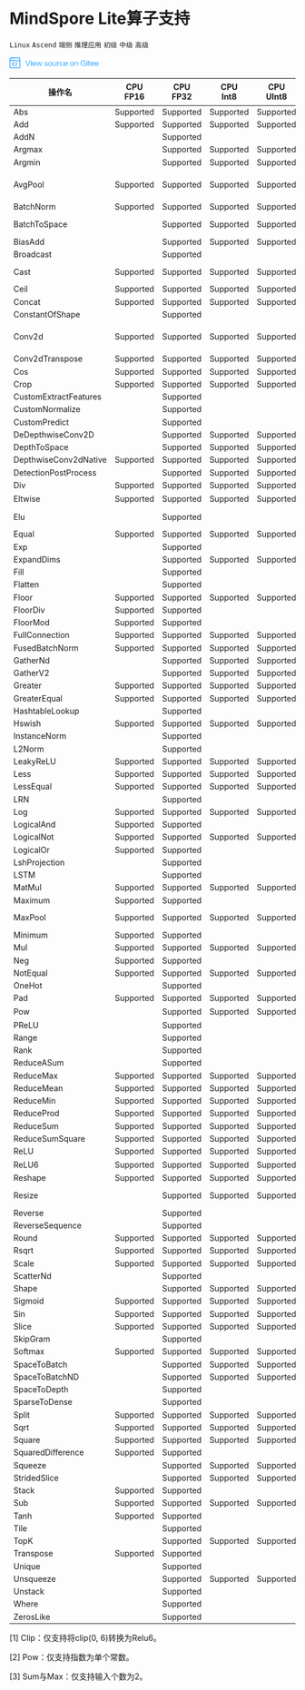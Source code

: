 # MindSpore Lite算子支持

`Linux` `Ascend` `端侧` `推理应用` `初级` `中级` `高级`

<a href="https://gitee.com/mindspore/docs/blob/master/docs/note/source_zh_cn/operator_list_lite.md" target="_blank"><img src="./_static/logo_source.png"></a>

| 操作名                   | CPU<br/>FP16 | CPU<br/>FP32 | CPU<br/>Int8 | CPU<br/>UInt8 | GPU<br/>FP16 | GPU<br/>FP32 | NPU | 支持的Tensorflow<br/>Lite算子 | 支持的Caffe<br/>Lite算子 | 支持的Onnx<br/>Lite算子 |
|-----------------------|----------|----------|----------|-----------|----------|-------------------|----------|----------|---------|---------|
| Abs                   | Supported | Supported        | Supported        | Supported         | Supported        | Supported        | Supported | Abs        |               | Abs                |
| Add | Supported | Supported | Supported | Supported | Supported | Supported | Supported | Add | | Add, Int8Add |
| AddN                  |          | Supported        |          |           |          |          |          | AddN       |               |                    |
| Argmax                |          | Supported        | Supported        | Supported         |          |          |          | Argmax     | ArgMax        | ArgMax             |
| Argmin                |          | Supported        | Supported        | Supported         |          |          |          | Argmin     |               |                    |
| AvgPool               | Supported        | Supported        | Supported        | Supported         | Supported        | Supported        | Supported | MeanPooling | Pooling       | AveragePool, GlobalAveragePool, Int8AveragePool        |
| BatchNorm             | Supported        | Supported        | Supported        | Supported         | Supported        | Supported        |         |            | BatchNorm     | BatchNormalization |
| BatchToSpace          |          | Supported        | Supported        | Supported         | Supported         | Supported         |          | BatchToSpace, BatchToSpaceND |  |               |
| BiasAdd               |          | Supported        | Supported        | Supported         | Supported        | Supported         |          |           |                | BiasAdd            |
| Broadcast             |          | Supported        |          |           |          |          |          | BroadcastTo |               | Expand             |
| Cast                  | Supported        | Supported        | Supported| Supported         | Supported        | Supported        | Supported | Cast, QUANTIZE, DEQUANTIZE  |        | Cast               |
| Ceil                  | Supported | Supported        | Supported        | Supported         | Supported        | Supported        | Supported | Ceil        |               | Ceil               |
| Concat                | Supported        | Supported        | Supported        | Supported         | Supported        | Supported        | Supported | Concat      | Concat        | Concat             |
| ConstantOfShape                |         | Supported        |         |          |         |         |         |       |         | ConstantOfShape             |
| Conv2d                | Supported        | Supported        | Supported        | Supported         | Supported        | Supported        | Supported | Conv2D      | Convolution   | Conv, Int8Conv, ConvRelu, Int8ConvRelu               |
| Conv2dTranspose       | Supported        | Supported        | Supported        | Supported         | Supported        | Supported        | Supported | DeConv2D    | Deconvolution | ConvTranspose      |
| Cos                   | Supported | Supported        | Supported        | Supported         | Supported        | Supported        | Supported | Cos         |               | Cos                |
| Crop                  | Supported | Supported        | Supported        | Supported         |          |          |          |             |  Crop         |                    |
| CustomExtractFeatures |  | Supported |  |  |  |  |  | ExtractFeatures |  |  |
| CustomNormalize       |  | Supported |  |  |  |  |  | Normalize       |  |  |
| CustomPredict         |  | Supported |  |  |  |  |  | Predict         |  |  |
| DeDepthwiseConv2D     |          | Supported        | Supported        | Supported         |          |          |  |             |  Deconvolution|      |
| DepthToSpace          |          | Supported        | Supported        | Supported         | Supported         | Supported         |          | DepthToSpace|               | DepthToSpace       |
| DepthwiseConv2dNative | Supported        | Supported        | Supported        | Supported         | Supported        | Supported        | Supported | DepthwiseConv2D | Convolution   |     |
| DetectionPostProcess  |          | Supported        | Supported | Supported |                   |          |          | Custom |           |                 |
| Div                   | Supported        | Supported        | Supported        | Supported         | Supported        | Supported        | Supported | Div, RealDiv         |               | Div                |
| Eltwise               | Supported        | Supported        | Supported | Supported | Supported         | Supported         | Supported |             |  Eltwise      | Sum, Max<sup>[3]</sup>                    |
| Elu                   |          | Supported        |          |           |          |          |          |        |  Elu               | Elu, NonMaxSuppression                |
| Equal                 | Supported        | Supported        | Supported        | Supported         | Supported         | Supported         | Supported | Equal       |               | Equal              |
| Exp                   |          | Supported        |          |           | Supported        | Supported        |         | Exp         |  Exp             | Exp                |
| ExpandDims            |          | Supported        | Supported | Supported |          |          |          |ExpandDims             |               |                    |
| Fill                  |          | Supported        |          |           |          |          |          | Fill        |               |                    |
| Flatten               |          | Supported        |          |           |          |          |          |             | Flatten       |                    |
| Floor                 | Supported | Supported        | Supported        | Supported         | Supported        | Supported        | Supported | flOOR       |               | Floor              |
| FloorDiv              | Supported        | Supported        |          |           | Supported         | Supported         | Supported | FloorDiv    |               |                    |
| FloorMod              | Supported        | Supported        |          |           | Supported         | Supported         | Supported | FloorMod    |               |                    |
| FullConnection        | Supported        | Supported        | Supported        | Supported         | Supported        | Supported        |         | FullyConnected  | InnerProduct  |                |
| FusedBatchNorm        | Supported | Supported        | Supported        | Supported         |         |         | Supported | FusedBatchNorm |  |  |
| GatherNd              |          | Supported        | Supported        | Supported         |          |          |          | GatherND    |               |                    |
| GatherV2              |          | Supported        | Supported        | Supported         | Supported         | Supported         |          | Gather      |               | Gather             |
| Greater               | Supported        | Supported        | Supported        | Supported         | Supported         | Supported         | Supported | Greater     |               | Greater            |
| GreaterEqual          | Supported        | Supported        | Supported        | Supported         | Supported         | Supported         | Supported | GreaterEqual|               |                    |
| HashtableLookup       |         | Supported        |         |          |          |          |          | HashtableLookup   |               |                    |
| Hswish                | Supported        | Supported        | Supported        | Supported         | Supported         | Supported         | Supported | HardSwish   |               |                    |
| InstanceNorm                |         | Supported        |          |           |         |         |         | InstanceNorm   |               |           |
| L2Norm                |         | Supported        |          |           |         |         |         | L2_NORMALIZATION   |               |           |
| LeakyReLU             | Supported        | Supported        | Supported | Supported | Supported        | Supported        | Supported | LeakyRelu   |               | LeakyRelu          |
| Less                  | Supported        | Supported        | Supported        | Supported         | Supported         | Supported         | Supported | Less        |               | Less               |
| LessEqual             | Supported        | Supported        | Supported        | Supported         | Supported         | Supported         | Supported | LessEqual   |               |                    |
| LRN     |          | Supported        |          |           |          |          |          | LocalResponseNorm  |        | Lrn, LRN                |
| Log                   | Supported | Supported        | Supported        | Supported         | Supported        | Supported        | Supported | Log         |               | Log                |
| LogicalAnd            | Supported        | Supported        |          |           | Supported         | Supported         | Supported | LogicalAnd  |               | And                   |
| LogicalNot            | Supported | Supported        | Supported        | Supported         | Supported        | Supported        | Supported | LogicalNot  |               | Not                   |
| LogicalOr             | Supported        | Supported        |          |           | Supported         | Supported         | Supported | LogicalOr   |               | Or                   |
| LshProjection         |          | Supported        |          |           |          |          |          | LshProjection            |               |                    |
| LSTM                  |          | Supported        |          |           |          |          |          |             |               | LSTM                   |
| MatMul                | Supported | Supported        | Supported        | Supported         | Supported        | Supported        | Supported |             |               | MatMul             |
| Maximum               | Supported        | Supported        |          |           | Supported         | Supported         | Supported | Maximum     |               |                |
| MaxPool               | Supported        | Supported        | Supported        | Supported         | Supported        | Supported        | Supported | MaxPooling  | Pooling       | MaxPool, GlobalMaxPool            |
| Minimum               | Supported        | Supported        |          |           | Supported         | Supported         | Supported | Minimum     |               | Min                |
| Mul                   | Supported        | Supported        | Supported        | Supported         | Supported        | Supported        | Supported | Mul         |               | Mul                |
| Neg                   | Supported | Supported        |          |           | Supported         | Supported         | Supported |   Neg       |               | Neg                   |
| NotEqual              | Supported        | Supported        | Supported        | Supported         | Supported         | Supported         | Supported | NotEqual    |               |                    |
| OneHot                |          | Supported        |          |           |          |          |          | OneHot      |               | OneHot                   |
| Pad                   | Supported        | Supported        | Supported        | Supported         | Supported         | Supported         | Supported | Pad, MirrorPad         |               | Pad                |
| Pow                   |          | Supported        | Supported        | Supported         |          |         |         | Pow          | Power         | Pow<sup>[2]</sup>              |
| PReLU                 |          | Supported        |          |           | Supported        | Supported        |         | PRELU       | PReLU         | PRelu             |
| Range                 |          | Supported        |          |           |          |          |          | Range       |               |                    |
| Rank                  |          | Supported        |          |           |          |          |          | Rank        |               |                    |
| ReduceASum            |          | Supported        |          |           |          |          |          |          |   Reduction            |           |
| ReduceMax             | Supported        | Supported        | Supported        | Supported         |          |          |  | ReduceMax   |               | ReduceMax          |
| ReduceMean            | Supported        | Supported        | Supported        | Supported         | Supported         | Supported         |  | Mean        | Reduction              | ReduceMean         |
| ReduceMin             | Supported        | Supported        | Supported        | Supported         |          |          |  | ReduceMin   |               | ReduceMin          |
| ReduceProd            | Supported        | Supported        | Supported        | Supported         |          |          |  | ReduceProd  |               | ReduceProd                   |
| ReduceSum             | Supported        | Supported        | Supported        | Supported         | Supported         | Supported         |  | Sum         | Reduction              | ReduceSum          |
| ReduceSumSquare       | Supported        | Supported        | Supported        | Supported         |          |          |          |             |  Reduction             | ReduceSumSquare                   |
| ReLU                  | Supported        | Supported        | Supported        | Supported         | Supported        | Supported        | Supported | Relu        | ReLU          | Relu               |
| ReLU6                 | Supported        | Supported        | Supported        | Supported         | Supported        | Supported        | Supported | Relu6       | ReLU6         | Clip<sup>[1]</sup>              |
| Reshape               | Supported        | Supported        | Supported        | Supported         | Supported        | Supported        |         | Reshape     | Reshape       | Reshape,Flatten    |
| Resize                |          | Supported        | Supported        | Supported         | Supported         | Supported         | Supported | ResizeBilinear, NearestNeighbor | Interp        |                    |
| Reverse               |          | Supported        |          |           |          |          |          | reverse     |               |                    |
| ReverseSequence       |          | Supported        |          |           |          |          |          | ReverseSequence  |          |                    |
| Round                 | Supported | Supported        | Supported        | Supported         | Supported        | Supported        | Supported | Round       |               | Round                   |
| Rsqrt                 | Supported | Supported        | Supported        | Supported         | Supported        | Supported        | Supported | Rsqrt       |               |                    |
| Scale                 | Supported | Supported        | Supported | Supported | Supported        | Supported        | Supported |             |  Scale        |                    |
| ScatterNd             |          | Supported        |          |           |          |          |          | ScatterNd   |               |                    |
| Shape                 |          | Supported        | Supported | Supported |          |          | Supported | Shape       |               | Shape              |
| Sigmoid               | Supported        | Supported        | Supported        | Supported         | Supported        | Supported        |         | Logistic    | Sigmoid       | Sigmoid            |
| Sin                   | Supported | Supported        | Supported        | Supported         | Supported        | Supported        | Supported | Sin         |               | Sin                |
| Slice                 | Supported | Supported        | Supported        | Supported         | Supported        | Supported        | Supported | Slice       | Slice              | Slice              |
| SkipGram              |          | Supported        |         |          |         |         |         | SKipGram       |               |               |
| Softmax               | Supported        | Supported        | Supported        | Supported         | Supported        | Supported        | Supported | Softmax     | Softmax       | Softmax            |
| SpaceToBatch          |          | Supported        | Supported        | Supported | Supported         | Supported         |          | SpaceToBatch |              |                    |
| SpaceToBatchND        |          | Supported        | Supported        | Supported | Supported         | Supported         |          | SpaceToBatchND |            |                    |
| SpaceToDepth          |          | Supported        |          |           |          |          |          | SpaceToDepth   |            | SpaceToDepth       |
| SparseToDense         |          | Supported        |          |           |          |          |          |  SpareToDense  |            |                    |
| Split                 | Supported        | Supported        | Supported        | Supported         |          |          | Supported | Split, SplitV  |            | Split                   |
| Sqrt                  | Supported | Supported        | Supported        | Supported         | Supported        | Supported        | Supported | Sqrt        |               | Sqrt               |
| Square                | Supported | Supported        | Supported        | Supported         | Supported        | Supported        | Supported | Square      |               |                    |
| SquaredDifference     | Supported | Supported        |          |           | Supported         | Supported         | Supported |  SquaredDifference |         |                    |
| Squeeze               |          | Supported        | Supported        | Supported         | Supported         | Supported         |          | Squeeze     |               | Squeeze            |
| StridedSlice          |          | Supported        | Supported        | Supported         |          |          | Supported | StridedSlice|               |                    |
| Stack                 | Supported | Supported        |          |           | Supported         | Supported         |          | Stack       |               |                    |
| Sub                   | Supported        | Supported        | Supported        | Supported         | Supported        | Supported        | Supported | Sub         |               |  Sub               |
| Tanh                  | Supported        | Supported        |          |           | Supported        | Supported        |         | Tanh        | TanH          | Tanh, Sign                    |
| Tile                  |          | Supported        |          |           |          |          |          | Tile        | Tile              | Tile               |
| TopK                  |          | Supported        | Supported        | Supported         |          |          |          | TopKV2      |               | TopK                   |
| Transpose             | Supported        | Supported        |          |           | Supported        | Supported        | Supported | Transpose   | Permute       | Transpose          |
| Unique                |          | Supported        |          |           |          |          |          | Unique      |               |                    |
| Unsqueeze             |          | Supported        | Supported        | Supported         |          |          | Supported |             |               | Unsqueeze          |
| Unstack               |          | Supported        |          |           |          |          |          | Unstack     |               |                    |
| Where                 |          | Supported        |          |           |          |          |          |  Where      |               |                    |
| ZerosLike             |          | Supported        |          |           |          |          |          | ZerosLike   |               |               |

[1] Clip：仅支持将clip(0, 6)转换为Relu6。

[2] Pow：仅支持指数为单个常数。

[3] Sum与Max：仅支持输入个数为2。
